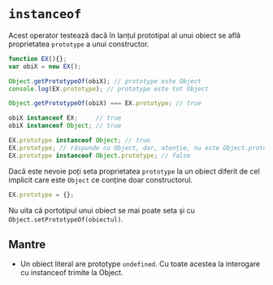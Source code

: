 # `instanceof`

Acest operator testează dacă în lanțul prototipal al unui obiect se află proprietatea `prototype` a unui constructor.

```javascript
function EX(){};
var obiX = new EX();

Object.getPrototypeOf(obiX); // prototype este Object
console.log(EX.prototype); // prototype este tot Object

Object.getPrototypeOf(obiX) === EX.prototype; // true

obiX instanceof EX;     // true
obiX instanceof Object; // true

EX.prototype instanceof Object; // true
EX.prototype; // răspunde cu Object, dar, atenție, nu este Object.prototype
EX.prototype instanceof Object.prototype; // false
```

Dacă este nevoie poți seta proprietatea `prototype` la un obiect diferit de cel implicit care este `Object` ce conține doar constructorul.

```javascript
EX.prototype = {};
```

Nu uita că portotipul unui obiect se mai poate seta și cu `Object.setPrototypeOf(obiectul)`.

## Mantre

- Un obiect literal are prototype `undefined`. Cu toate acestea la interogare cu instanceof trimite la Object.
